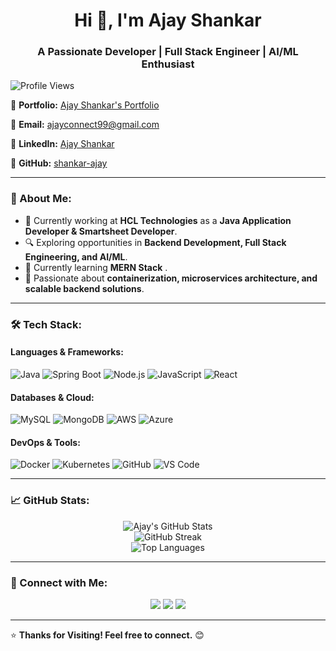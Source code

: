 <h1 align="center">Hi 👋, I'm Ajay Shankar</h1>
<h3 align="center">A Passionate Developer | Full Stack Engineer | AI/ML Enthusiast</h3>

<p align="left">
  <img src="https://komarev.com/ghpvc/?username=shankar-ajay14&label=Profile%20views&color=0e75b6&style=flat" alt="Profile Views" />
</p>

🔹 **Portfolio:** [Ajay Shankar's Portfolio](https://shankar-ajay.github.io/)

🔹 **Email:** [ajayconnect99@gmail.com](mailto:ajayconnect99@gmail.com)

🔹 **LinkedIn:** [Ajay Shankar](https://www.linkedin.com/in/ajayshankar99/)

🔹 **GitHub:** [shankar-ajay](https://github.com/shankar-ajay)

---

### 🚀 About Me:
- 💼 Currently working at **HCL Technologies** as a **Java Application Developer & Smartsheet Developer**.
- 🔍 Exploring opportunities in **Backend Development, Full Stack Engineering, and AI/ML**.
- 🌱 Currently learning **MERN Stack** .
- 📌 Passionate about **containerization, microservices architecture, and scalable backend solutions**.

---

### 🛠️ Tech Stack:

#### **Languages & Frameworks:**
![Java](https://img.shields.io/badge/Java-ED8B00?style=for-the-badge&logo=java&logoColor=white)
![Spring Boot](https://img.shields.io/badge/Spring%20Boot-6DB33F?style=for-the-badge&logo=spring-boot&logoColor=white)
![Node.js](https://img.shields.io/badge/Node.js-43853D?style=for-the-badge&logo=node.js&logoColor=white)
![JavaScript](https://img.shields.io/badge/JavaScript-F7DF1E?style=for-the-badge&logo=javascript&logoColor=black)
![React](https://img.shields.io/badge/React-61DAFB?style=for-the-badge&logo=react&logoColor=black)

#### **Databases & Cloud:**
![MySQL](https://img.shields.io/badge/MySQL-4479A1?style=for-the-badge&logo=mysql&logoColor=white)
![MongoDB](https://img.shields.io/badge/MongoDB-4EA94B?style=for-the-badge&logo=mongodb&logoColor=white)
![AWS](https://img.shields.io/badge/AWS-232F3E?style=for-the-badge&logo=amazon-aws&logoColor=white)
![Azure](https://img.shields.io/badge/Azure-0078D4?style=for-the-badge&logo=microsoft-azure&logoColor=white)

#### **DevOps & Tools:**
![Docker](https://img.shields.io/badge/Docker-2496ED?style=for-the-badge&logo=docker&logoColor=white)
![Kubernetes](https://img.shields.io/badge/Kubernetes-326CE5?style=for-the-badge&logo=kubernetes&logoColor=white)
![GitHub](https://img.shields.io/badge/GitHub-181717?style=for-the-badge&logo=github&logoColor=white)
![VS Code](https://img.shields.io/badge/VS%20Code-007ACC?style=for-the-badge&logo=visual-studio-code&logoColor=white)

---

### 📈 GitHub Stats:
<p align="center">
  <img src="https://github-readme-stats.vercel.app/api?username=shankar-ajay&show_icons=true&theme=radical" alt="Ajay's GitHub Stats" />
  <br/>
  <img src="https://github-readme-streak-stats.herokuapp.com/?user=shankar-ajay&theme=radical" alt="GitHub Streak" />
  <br/>
  <img src="https://github-readme-stats.vercel.app/api/top-langs/?username=shankar-ajay&layout=compact&theme=radical" alt="Top Languages" />
</p>

---

### 🔗 Connect with Me:
<p align="center">
  <a href="https://www.linkedin.com/in/ajayshankar99/"><img src="https://img.shields.io/badge/LinkedIn-0A66C2?style=for-the-badge&logo=linkedin&logoColor=white" /></a>
  <a href="mailto:ajayconnect99@gmail.com"><img src="https://img.shields.io/badge/Email-D14836?style=for-the-badge&logo=gmail&logoColor=white" /></a>
  <a href="https://github.com/shankar-ajay"><img src="https://img.shields.io/badge/GitHub-181717?style=for-the-badge&logo=github&logoColor=white" /></a>
</p>

---

⭐ **Thanks for Visiting! Feel free to connect.** 😊
